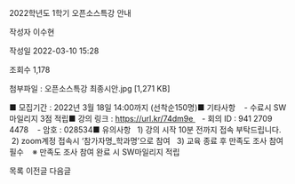 2022학년도 1학기 오픈소스특강 안내



작성자
이수현


작성일
2022-03-10 15:28


조회수
1,178


첨부파일 : 오픈소스특강 최종시안.jpg [1,271 KB]


﻿﻿﻿﻿﻿﻿﻿﻿■ 모집기간 : 2022년 3월 18일 14:00까지 (선착순150명)■ 기타사항    - 수료시 SW마일리지 3점 적립■ 강의 링크 : https://url.kr/74dm9e    - 회의 ID : 941 2709 4478    - 암호 : 028534■ 유의사항   1) 강의 시작 10분 전까지 접속 부탁드립니다.   2) zoom계정 접속시 ‘참가자명\_학과명’으로 참여   3) 교육 종료 후 만족도 조사 참여 필수    ※ 만족도 조사 참여 완료 시 SW마일리지 적립





목록
이전글
다음글




